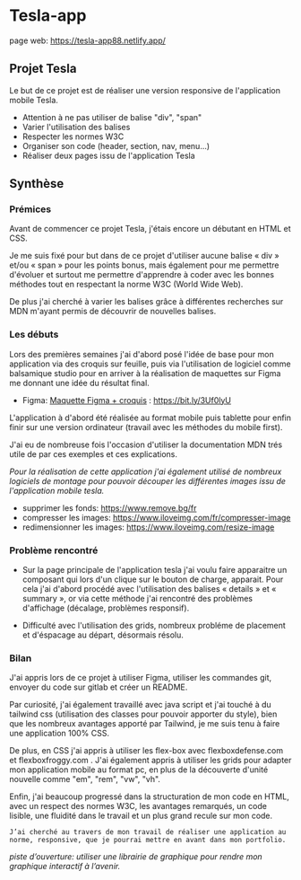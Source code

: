 # Tesla-app

page web: https://tesla-app88.netlify.app/

## Projet Tesla

Le but de ce projet est de réaliser une version responsive de l'application mobile Tesla.
- Attention à ne pas utiliser de balise "div", "span"
- Varier l'utilisation des balises
- Respecter les normes W3C
- Organiser son code (header, section, nav, menu...)
- Réaliser deux pages issu de l'application Tesla


## Synthèse

### Prémices

Avant de commencer ce projet Tesla, j'étais encore un débutant en HTML et CSS.

Je me suis fixé pour but dans de ce projet d'utiliser aucune balise « div » et/ou « span » pour les points bonus, mais également pour me permettre d'évoluer et surtout me permettre d'apprendre à coder avec les bonnes méthodes tout en respectant la norme W3C (World Wide Web).

De plus j'ai cherché à varier les balises grâce à différentes recherches sur MDN m'ayant permis de découvrir de nouvelles balises.

### Les débuts

Lors des premières semaines j'ai d'abord posé l'idée de base pour mon application via des croquis sur feuille, puis via l'utilisation de logiciel comme balsamique studio pour en arriver à la réalisation de maquettes sur Figma me donnant une idée du résultat final.
- Figma: [Maquette Figma + croquis](https://www.figma.com/file/3TWHg5l3ctpDOzWZMFRy1t/tesla-maquette?node-id=0%3A1) : https://bit.ly/3Uf0lyU

L'application à d'abord été réalisée au format mobile puis tablette pour enfin finir sur une version ordinateur (travail avec les méthodes du mobile first).

J'ai eu de nombreuse fois l'occasion d'utiliser la documentation MDN trés utile de par ces exemples et ces explications.

_Pour la réalisation de cette application j'ai également utilisé de nombreux logiciels de montage pour pouvoir découper les différentes images issu de l'application mobile tesla._
- supprimer les fonds: https://www.remove.bg/fr
- compresser les images: https://www.iloveimg.com/fr/compresser-image
- redimensionner les images: https://www.iloveimg.com/resize-image


### Problème rencontré 

- Sur la page principale de l'application tesla j'ai voulu faire apparaitre un composant qui lors d'un clique sur le bouton de charge, apparait.
Pour cela j'ai d'abord procédé avec l'utilisation des balises « details » et « summary », or via cette méthode j'ai rencontré des problèmes d'affichage (décalage, problèmes responsif).

- Difficulté avec l'utilisation des grids, nombreux probléme de placement et d'éspacage au départ, désormais résolu.


### Bilan

J'ai appris lors de ce projet à utiliser Figma, utiliser les commandes git, envoyer du code sur gitlab et créer un README.

Par curiosité, j'ai également travaillé avec java script et j'ai touché à du tailwind css (utilisation des classes pour pouvoir apporter du style), bien que les nombreux avantages apporté par Tailwind, je me suis tenu à faire une application 100% CSS.

De plus, en CSS j'ai appris à utiliser les flex-box avec flexboxdefense.com et flexboxfroggy.com . J'ai également appris à utiliser les grids pour adapter mon application mobile au format pc, en plus de la découverte d'unité nouvelle comme "em", "rem", "vw", "vh".

Enfin, j'ai beaucoup progressé dans la structuration de mon code en HTML, avec un respect des normes W3C, les avantages remarqués, un code lisible, une fluidité dans le travail et un plus grand recule sur mon code.

```J’ai cherché au travers de mon travail de réaliser une application au norme, responsive, que je pourrai mettre en avant dans mon portfolio.```

_piste d’ouverture: utiliser une librairie de graphique pour rendre mon graphique interactif à l’avenir._

